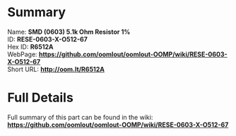 
Summary
=================
  
Name: __SMD (0603) 5.1k Ohm Resistor 1%__    
ID: __RESE-0603-X-O512-67__   
Hex ID: __R6512A__   
WebPage: __https://github.com/oomlout/oomlout-OOMP/wiki/RESE-0603-X-O512-67__   
Short URL: __http://oom.lt/R6512A__   

Full Details
==========================
Full summary of this part can be found in the wiki:   
__https://github.com/oomlout/oomlout-OOMP/wiki/RESE-0603-X-O512-67__    


